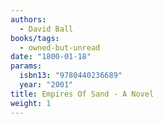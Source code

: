 ```yaml
---
authors:
  - David Ball
books/tags:
  - owned-but-unread
date: "1800-01-18"
params:
  isbn13: "9780440236689"
  year: "2001"
title: Empires Of Sand - A Novel
weight: 1
---
```


<!--more-->
